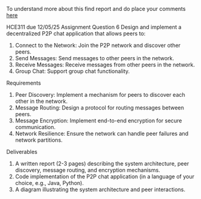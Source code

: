 To understand more about this find report and do place your comments [here](https://docs.google.com/document/d/1T7qz0y_qLD5cy-OQzjonx-Rp5fHdvLIQu63dbYjota4/edit?tab=t.0#heading=h.xa48hoiy7zxi)
 
  HCE311 due 12/05/25 Assignment Question 6
Design and implement a decentralized P2P chat application that allows peers to:

1. Connect to the Network: Join the P2P network and discover other peers.
2. Send Messages: Send messages to other peers in the network.
3. Receive Messages: Receive messages from other peers in the network.
4. Group Chat: Support group chat functionality.

Requirements
1. Peer Discovery: Implement a mechanism for peers to discover each other in the network.
2. Message Routing: Design a protocol for routing messages between peers.
3. Message Encryption: Implement end-to-end encryption for secure communication.
4. Network Resilience: Ensure the network can handle peer failures and network partitions.

Deliverables
1. A written report (2-3 pages) describing the system architecture, peer discovery, message routing, and encryption mechanisms.
2. Code implementation of the P2P chat application (in a language of your choice, e.g., Java, Python).
3. A diagram illustrating the system architecture and peer interactions.
